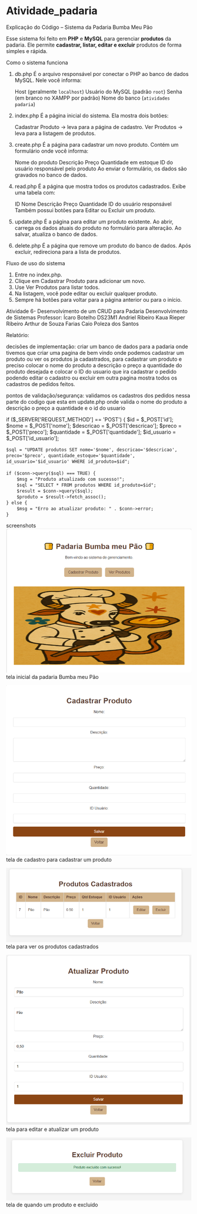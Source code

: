 # Atividade_padaria

Explicação do Código – Sistema da Padaria Bumba Meu Pão

Esse sistema foi feito em **PHP** e **MySQL** para gerenciar **produtos** da padaria. Ele permite **cadastrar, listar, editar e excluir** produtos de forma simples e rápida.



Como o sistema funciona

1. db.php
   É o arquivo responsável por conectar o PHP ao banco de dados MySQL.
   Nele você informa:

    Host (geralmente `localhost`)
    Usuário do MySQL (padrão `root`)
    Senha (em branco no XAMPP por padrão)
    Nome do banco (`atividades padaria`)

2. index.php
   É a página inicial do sistema.
   Ela mostra dois botões:

   Cadastrar Produto → leva para a página de cadastro.
   Ver Produtos → leva para a listagem de produtos.

3. create.php
   É a página para cadastrar um novo produto.
   Contém um formulário onde você informa:

    Nome do produto
    Descrição
    Preço
    Quantidade em estoque
    ID do usuário responsável pelo produto
     Ao enviar o formulário, os dados são gravados no banco de dados.

4. read.php
   É a página que mostra todos os produtos cadastrados.
   Exibe uma tabela com:

    ID
    Nome
    Descrição
    Preço
    Quantidade
    ID do usuário responsável
     Também possui botões para Editar ou Excluir um produto.

5. update.php
   É a página para editar um produto existente.
   Ao abrir, carrega os dados atuais do produto no formulário para alteração.
   Ao salvar, atualiza o banco de dados.

6. delete.php
   É a página que remove um produto do banco de dados.
   Após excluir, redireciona para a lista de produtos.



 Fluxo de uso do sistema

1. Entre no index.php.
2. Clique em Cadastrar Produto para adicionar um novo.
3. Use Ver Produtos para listar todos.
4. Na listagem, você pode editar ou excluir qualquer produto.
5. Sempre há botões para voltar para a página anterior ou para o início.



Atividade 6- Desenvolvimento de um CRUD para Padaria
Desenvolvimento de Sistemas 
Professor: Ícaro Botelho
DS23M1
Andriel Ribeiro
Kaua Rieper Ribeiro
Arthur de Souza Farias 
Caio Poleza dos Santos


Relatório:

decisões de implementação: criar um banco de dados para a padaria onde tivemos que criar  uma pagina de bem vindo onde podemos cadastrar um produto ou ver os produtos ja cadastrados, para cadastrar um produto e preciso colocar o nome do produto a descrição o preço a quantidade do produto desejada e colocar o ID do usuario que ira cadastrar o pedido podendo editar o cadastro ou excluir em outra pagina mostra todos os cadastros de pedidos  feitos.

pontos de validação/segurança: validamos os cadastros dos pedidos nessa parte do codigo que esta em update.php onde valida o nome do produto a descrição o preço a quantidade e o id do usuario

if ($_SERVER['REQUEST_METHOD'] == 'POST') {
    $id = $_POST['id'];
    $nome = $_POST['nome'];
    $descricao = $_POST['descricao'];
    $preco = $_POST['preco'];
    $quantidade = $_POST['quantidade'];
    $id_usuario = $_POST['id_usuario'];

    $sql = "UPDATE produtos SET nome='$nome', descricao='$descricao', preco='$preco', quantidade_estoque='$quantidade', id_usuario='$id_usuario' WHERE id_produto=$id";

    if ($conn->query($sql) === TRUE) {
        $msg = "Produto atualizado com sucesso!";
        $sql = "SELECT * FROM produtos WHERE id_produto=$id";
        $result = $conn->query($sql);
        $produto = $result->fetch_assoc();
    } else {
        $msg = "Erro ao atualizar produto: " . $conn->error;
    }

screenshots
![alt text](image-4.png) tela inicial da padaria Bumba meu Pão

![alt text](image-5.png) tela de cadastro para cadastrar um produto

![alt text](image-6.png) tela para ver os produtos cadastrados 

![alt text](image-7.png) tela para editar e atualizar um produto

![alt text](image-8.png) tela de quando um produto e excluido 